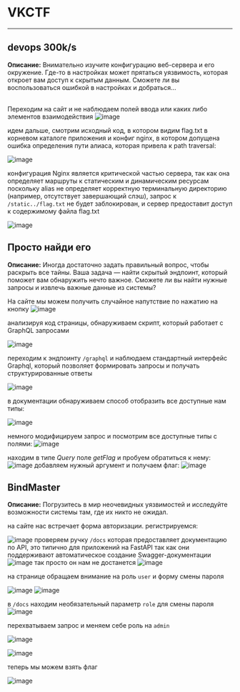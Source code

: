 # VKCTF
---
**<h2>devops 300k/s</h2>**

**Описание:** Внимательно изучите конфигурацию веб-сервера и его окружение. Где-то в настройках может прятаться уязвимость, которая откроет вам доступ к скрытым данным. Сможете ли вы воспользоваться ошибкой в настройках и добраться…
<br><br>

Переходим на сайт и не наблюдаем полей ввода или каких либо элементов взаимодействия
![image](https://github.com/user-attachments/assets/8bba30b3-e773-4cf8-9577-8d6fc997a1f2)

идем дальше, смотрим исходный код, в котором видим flag.txt в корневом каталоге приложения и конфиг nginx, в котором допущена ошибка определения пути алиаса, которая привела к path traversal:

![image](https://github.com/user-attachments/assets/d1eb7712-d2ae-4dce-9443-ef58d609ed00)

конфигурация Nginx является критической частью сервера, так как она определяет маршруты к статическим и динамическим ресурсам
поскольку alias не определяет корректную терминальную директорию (например, отсутствует завершающий слэш), запрос к ```/static../flag.txt``` не будет заблокирован, и сервер предоставит доступ к содержимому файла flag.txt

![image](https://github.com/user-attachments/assets/57e21803-13be-4eca-adb8-845e65b6a9c4)
<br>

**<h2>Просто найди его</h2>**
**Описание:** Иногда достаточно задать правильный вопрос, чтобы раскрыть все тайны. Ваша задача — найти скрытый эндпоинт, который поможет вам обнаружить нечто важное. Сможете ли вы найти нужные запросы и извлечь важные данные из системы?

На сайте мы можем получить случайное напутствие по нажатию на кнопку
![image](https://github.com/user-attachments/assets/6882bc5f-77c2-4b53-85a9-3d2c6fa00e66)

анализируя код страницы, обнаруживаем скрипт, который работает с GraphQL запросами

![image](https://github.com/user-attachments/assets/9db3ca02-3d6b-4bfc-83ab-4d9b7183b8e2)

переходим к эндпоинту ```/graphql``` и наблюдаем стандартный интерфейс Graphql, который позволяет формировать запросы и получать структурированные ответы

![image](https://github.com/user-attachments/assets/a6d24330-6a1d-43de-b854-05d4d8c567ce)

в документации обнаруживаем способ отобразить все доступные нам типы:

![image](https://github.com/user-attachments/assets/ab063552-bb33-471b-b370-7598fc09c3fc)


немного модифицируем запрос и посмотрим все доступные типы с полями:
![image](https://github.com/user-attachments/assets/ac543998-3c65-4451-bad3-33a5dcc862f0)

находим в типе *Query* поле *getFlag* и пробуем обратиться к нему:
![image](https://github.com/user-attachments/assets/7992436d-30c8-42b0-bbc3-14efc3f482c4)
добавляем нужный аргумент и получаем флаг:
![image](https://github.com/user-attachments/assets/8a68b5b1-d9df-43ef-9295-cffbb9151825)


**<h2>BindMaster</h2>**
**Описание:** Погрузитесь в мир неочевидных уязвимостей и исследуйте возможности системы там, где их никто не ожидал.

на сайте нас встречает форма авторизации. регистрируемся:

![image](https://github.com/user-attachments/assets/2a49b3c6-e7a2-4152-a6cf-2799629f6d80)
проверяем ручку ```/docs``` которая предоставляет документацию по API, это типично для приложений на FastAPI так как они поддерживают автоматическое создание Swagger-документации
![image](https://github.com/user-attachments/assets/a188df3c-5ffe-4e88-b09a-bd070c16a992)
так просто он нам не достанется
![image](https://github.com/user-attachments/assets/0af51a22-1c1f-409f-8edf-4ef65239e7c1)

на странице обращаем внимание на роль ```user``` и форму смены пароля

![image](https://github.com/user-attachments/assets/f5570836-1494-4422-a7e8-e8c0b6d5a2f7)
![image](https://github.com/user-attachments/assets/b5784b39-b639-449e-8180-8888ea121ebd)

в ```/docs``` находим необязательный параметр ```role``` для смены пароля
![image](https://github.com/user-attachments/assets/af43908a-d03e-47cd-a98e-2a39cf7bd3fc)

перехватываем запрос и меняем себе роль на ```admin```

![image](https://github.com/user-attachments/assets/fb8eafda-191d-44c1-9247-62dbe5e65776)

![image](https://github.com/user-attachments/assets/df43eebe-2125-4ad1-a2a2-97b15859885b)

теперь мы можем взять флаг

![image](https://github.com/user-attachments/assets/bbc544ae-0887-4d71-9a06-c092329937d3)













